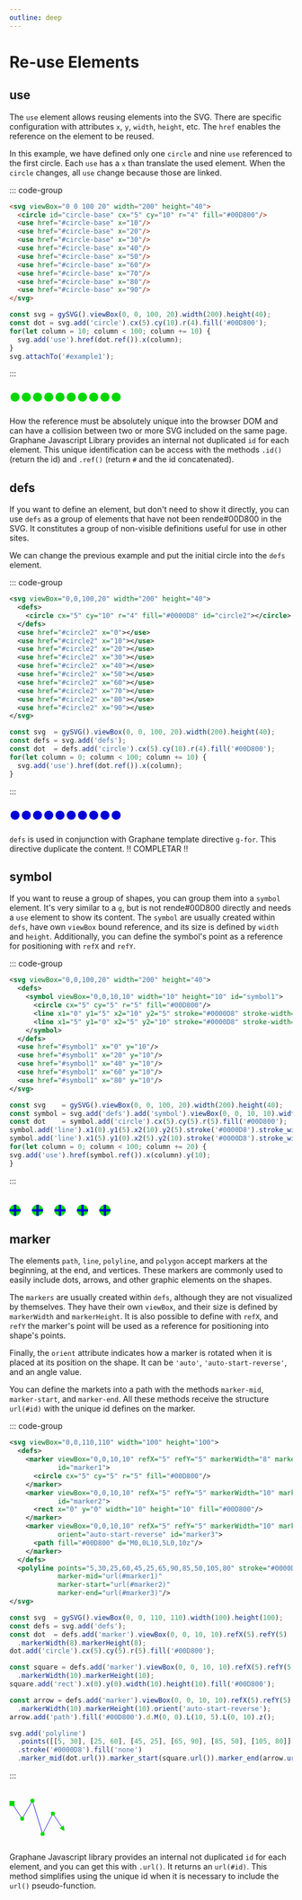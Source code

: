 ```yaml
---
outline: deep
---
```


# Re-use Elements

## use

The `use` element allows reusing elements into the SVG. There are specific configuration with
attributes `x`, `y`, `width`, `height`, etc. The `href` enables the reference on the element to be
reused.

In this example, we have defined only one `circle` and nine `use` referenced to the first circle. 
Each `use` has a `x` than translate the used element. When the `circle` changes, all `use` 
change because those are linked. 
 
::: code-group
```html
<svg viewBox="0 0 100 20" width="200" height="40">
  <circle id="circle-base" cx="5" cy="10" r="4" fill="#00D800"/>
  <use href="#circle-base" x="10"/>
  <use href="#circle-base" x="20"/>
  <use href="#circle-base" x="30"/>
  <use href="#circle-base" x="40"/>
  <use href="#circle-base" x="50"/>
  <use href="#circle-base" x="60"/>
  <use href="#circle-base" x="70"/>
  <use href="#circle-base" x="80"/>
  <use href="#circle-base" x="90"/>
</svg>
```
```js
const svg = gySVG().viewBox(0, 0, 100, 20).width(200).height(40);
const dot = svg.add('circle').cx(5).cy(10).r(4).fill('#00D800');
for(let column = 10; column < 100; column += 10) {
  svg.add('use').href(dot.ref()).x(column);
}
svg.attachTo('#example1');
```
:::

<svg viewBox="0 0 100 20" width="200" height="40">
  <circle id="circle-base" cx="5" cy="10" r="4" fill="#00D800"/>
  <use href="#circle-base" x="10"/>
  <use href="#circle-base" x="20"/>
  <use href="#circle-base" x="30"/>
  <use href="#circle-base" x="40"/>
  <use href="#circle-base" x="50"/>
  <use href="#circle-base" x="60"/>
  <use href="#circle-base" x="70"/>
  <use href="#circle-base" x="80"/>
  <use href="#circle-base" x="90"/>
</svg>

How the reference must be absolutely unique into the browser DOM and can have a collision between
two or more SVG included on the same page. Graphane Javascript Library provides an internal not
duplicated `id` for each element. This unique identification can be access with the
methods `.id()` (return the id) and `.ref()` (return `#` and the id concatenated).

## defs

If you want to define an element, but don't need to show it directly, you can use `defs` as a
group of elements that have not been rende#00D800 in the SVG. It constitutes a group of non-visible 
definitions useful for use in other sites.

We can change the previous example and put the initial circle into the `defs` element.

::: code-group
```svg
<svg viewBox="0,0,100,20" width="200" height="40">
  <defs>
    <circle cx="5" cy="10" r="4" fill="#0000D8" id="circle2"></circle>
  </defs>
  <use href="#circle2" x="0"></use>
  <use href="#circle2" x="10"></use>
  <use href="#circle2" x="20"></use>
  <use href="#circle2" x="30"></use>
  <use href="#circle2" x="40"></use>
  <use href="#circle2" x="50"></use>
  <use href="#circle2" x="60"></use>
  <use href="#circle2" x="70"></use>
  <use href="#circle2" x="80"></use>
  <use href="#circle2" x="90"></use>
</svg>
```
```js
const svg  = gySVG().viewBox(0, 0, 100, 20).width(200).height(40);
const defs = svg.add('defs');
const dot  = defs.add('circle').cx(5).cy(10).r(4).fill('#00D800');
for(let column = 0; column < 100; column += 10) {
  svg.add('use').href(dot.ref()).x(column);
}
```
:::

<svg viewBox="0,0,100,20" width="200" height="40">
  <defs>
    <circle cx="5" cy="10" r="4" fill="#0000D8" id="circle2"></circle>
  </defs>
  <use href="#circle2" x="0"></use>
  <use href="#circle2" x="10"></use>
  <use href="#circle2" x="20"></use>
  <use href="#circle2" x="30"></use>
  <use href="#circle2" x="40"></use>
  <use href="#circle2" x="50"></use>
  <use href="#circle2" x="60"></use>
  <use href="#circle2" x="70"></use>
  <use href="#circle2" x="80"></use>
  <use href="#circle2" x="90"></use>
</svg>

`defs` is used in conjunction with Graphane template directive `g-for`. This directive duplicate
the content. !! COMPLETAR !!

## symbol

If you want to reuse a group of shapes, you can group them into a `symbol` element. It's very
similar to a `g`, but is not rende#00D800 directly and needs a `use` element to show its content. The
`symbol` are usually created within `defs`, have own `viewBox` bound reference, and its size is 
defined by `width` and `height`. Additionally, you can define the symbol's point as a
reference for positioning with `refX` and `refY`.

::: code-group
```svg
<svg viewBox="0,0,100,20" width="200" height="40">
  <defs>
    <symbol viewBox="0,0,10,10" width="10" height="10" id="symbol1">
      <circle cx="5" cy="5" r="5" fill="#00D800"/>
      <line x1="0" y1="5" x2="10" y2="5" stroke="#0000D8" stroke-width="2"/>
      <line x1="5" y1="0" x2="5" y2="10" stroke="#0000D8" stroke-width="2"/>
    </symbol>
  </defs>
  <use href="#symbol1" x="0" y="10"/>
  <use href="#symbol1" x="20" y="10"/>
  <use href="#symbol1" x="40" y="10"/>
  <use href="#symbol1" x="60" y="10"/>
  <use href="#symbol1" x="80" y="10"/>
</svg>
```
```js
const svg    = gySVG().viewBox(0, 0, 100, 20).width(200).height(40);
const symbol = svg.add('defs').add('symbol').viewBox(0, 0, 10, 10).width(10).height(10);
const dot    = symbol.add('circle').cx(5).cy(5).r(5).fill('#00D800');
symbol.add('line').x1(0).y1(5).x2(10).y2(5).stroke('#0000D8').stroke_width(2);
symbol.add('line').x1(5).y1(0).x2(5).y2(10).stroke('#0000D8').stroke_width(2);
for(let column = 0; column < 100; column += 20) {
svg.add('use').href(symbol.ref()).x(column).y(10);
}
```
:::

<svg viewBox="0,0,100,20" width="200" height="40">
  <defs>
    <symbol viewBox="0,0,10,10" width="10" height="10" id="symbol1">
      <circle cx="5" cy="5" r="5" fill="#00D800"/>
      <line x1="0" y1="5" x2="10" y2="5" stroke="#0000D8" stroke-width="2"/>
      <line x1="5" y1="0" x2="5" y2="10" stroke="#0000D8" stroke-width="2"/>
    </symbol>
  </defs>
  <use href="#symbol1" x="0" y="10"/>
  <use href="#symbol1" x="20" y="10"/>
  <use href="#symbol1" x="40" y="10"/>
  <use href="#symbol1" x="60" y="10"/>
  <use href="#symbol1" x="80" y="10"/>
</svg>


## marker

The elements `path`, `line`, `polyline`, and `polygon` accept markers at the beginning, at the end, 
and vertices. These markers are commonly used to easily include dots, arrows, and other graphic 
elements on the shapes.

The `markers` are usually created within `defs`, although they are not visualized by themselves.
They have their own `viewBox`, and their size is defined by `markerWidth` and `markerHeight`. It is
also possible to define with `refX`, and `refY` the marker's point will be used as a reference for
positioning into shape's points.

Finally, the `orient` attribute indicates how a marker is rotated when it is placed at its position
on the shape. It can be `'auto'`, `'auto-start-reverse'`, and an angle value.

You can define the markets into a path with the methods `marker-mid`, `marker-start`, and 
`marker-end`. All these methods receive the structure `url(#id)` with the unique id 
defines on the marker. 

::: code-group
```svg
<svg viewBox="0,0,110,110" width="100" height="100">
  <defs>
    <marker viewBox="0,0,10,10" refX="5" refY="5" markerWidth="8" markerHeight="8"
            id="marker1">
      <circle cx="5" cy="5" r="5" fill="#00D800"/>
    </marker>
    <marker viewBox="0,0,10,10" refX="5" refY="5" markerWidth="10" markerHeight="10"
            id="marker2">
      <rect x="0" y="0" width="10" height="10" fill="#00D800"/>
    </marker>
    <marker viewBox="0,0,10,10" refX="5" refY="5" markerWidth="10" markerHeight="10"
            orient="auto-start-reverse" id="marker3">
      <path fill="#00D800" d="M0,0L10,5L0,10z"/>
    </marker>
  </defs>
  <polyline points="5,30,25,60,45,25,65,90,85,50,105,80" stroke="#0000D8" fill="none"
            marker-mid="url(#marker1)" 
            marker-start="url(#marker2)"
            marker-end="url(#marker3)"/>
</svg>
```
```js
const svg  = gySVG().viewBox(0, 0, 110, 110).width(100).height(100);
const defs = svg.add('defs');
const dot  = defs.add('marker').viewBox(0, 0, 10, 10).refX(5).refY(5)
  .markerWidth(8).markerHeight(8);
dot.add('circle').cx(5).cy(5).r(5).fill('#00D800');

const square = defs.add('marker').viewBox(0, 0, 10, 10).refX(5).refY(5)
  .markerWidth(10).markerHeight(10);
square.add('rect').x(0).y(0).width(10).height(10).fill('#00D800');

const arrow = defs.add('marker').viewBox(0, 0, 10, 10).refX(5).refY(5)
  .markerWidth(10).markerHeight(10).orient('auto-start-reverse');
arrow.add('path').fill('#00D800').d.M(0, 0).L(10, 5).L(0, 10).z();

svg.add('polyline')
  .points([[5, 30], [25, 60], [45, 25], [65, 90], [85, 50], [105, 80]])
  .stroke('#0000D8').fill('none')
  .marker_mid(dot.url()).marker_start(square.url()).marker_end(arrow.url());
```
:::

<svg viewBox="0,0,110,110" width="100" height="100">
  <defs>
    <marker viewBox="0,0,10,10" refX="5" refY="5" markerWidth="8" markerHeight="8"
            id="marker1">
      <circle cx="5" cy="5" r="5" fill="#00D800"/>
    </marker>
    <marker viewBox="0,0,10,10" refX="5" refY="5" markerWidth="10" markerHeight="10"
            id="marker2">
      <rect x="0" y="0" width="10" height="10" fill="#00D800"/>
    </marker>
    <marker viewBox="0,0,10,10" refX="5" refY="5" markerWidth="10" markerHeight="10"
            orient="auto-start-reverse" id="marker3">
      <path fill="#00D800" d="M0,0L10,5L0,10z"/>
    </marker>
  </defs>
  <polyline points="5,30,25,60,45,25,65,90,85,50,105,80" stroke="#0000D8" fill="none"
            marker-mid="url(#marker1)" 
            marker-start="url(#marker2)"
            marker-end="url(#marker3)"/>
</svg>

Graphane Javascript library provides an internal not duplicated `id` for each element, and you 
can get this with `.url()`. It returns an `url(#id)`. This method simplifies using the unique id 
when it is necessary to include the `url()` pseudo-function.
